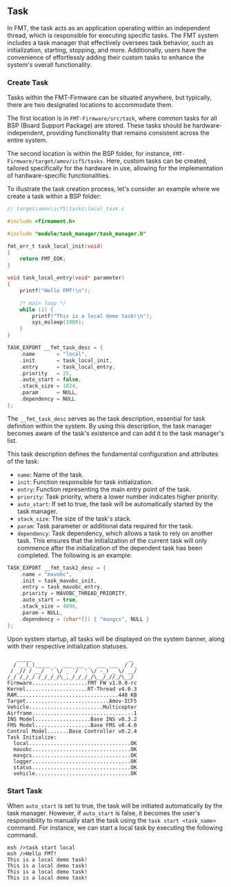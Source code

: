 ## Task

In FMT, the task acts as an application operating within an independent thread, which is responsible for executing specific tasks. The FMT system includes a task manager that effectively oversees task behavior, such as initialization, starting, stopping, and more. Additionally, users have the convenience of effortlessly adding their custom tasks to enhance the system's overall functionality.

### Create Task

Tasks within the FMT-Firmware can be situated anywhere, but typically, there are two designated locations to accommodate them. 

The first location is in `FMT-Firmware/src/task`, where common tasks for all BSP (Board Support Package) are stored. These tasks should be hardware-independent, providing functionality that remains consistent across the entire system.

The second location is within the BSP folder, for instance, `FMT-Firmware/target/amov/icf5/tasks`. Here, custom tasks can be created, tailored specifically for the hardware in use, allowing for the implementation of hardware-specific functionalities.

To illustrate the task creation process, let's consider an example where we create a task within a BSP folder:

```c
// target\amov\icf5\tasks\local_task.c

#include <firmament.h>

#include "module/task_manager/task_manager.h"

fmt_err_t task_local_init(void)
{
    return FMT_EOK;
}

void task_local_entry(void* parameter)
{
    printf("Hello FMT!\n");

    /* main loop */
    while (1) {
        printf("This is a local demo task!\n");
        sys_msleep(1000);
    }
}

TASK_EXPORT __fmt_task_desc = {
    .name       = "local",
    .init       = task_local_init,
    .entry      = task_local_entry,
    .priority   = 25,
    .auto_start = false,
    .stack_size = 1024,
    .param      = NULL,
    .dependency = NULL
};
```

The `__fmt_task_desc` serves as the task description, essential for task definition within the system. By using this description, the task manager becomes aware of the task's existence and can add it to the task manager's list.

This task description defines the fundamental configuration and attributes of the task:

- `name`: Name of the task.
- `init`: Function responsible for task initialization.
- `entry`: Function representing the main entry point of the task.
- `priority`: Task priority, where a lower number indicates higher priority.
- `auto_start`: If set to true, the task will be automatically started by the task manager.
- `stack_size`: The size of the task's stack.
- `param`: Task parameter or additional data required for the task.
- `dependency`: Task dependency, which allows a task to rely on another task. This ensures that the initialization of the current task will only commence after the initialization of the dependent task has been completed. The following is an example:

```c
TASK_EXPORT __fmt_task2_desc = {
    .name = "mavobc",
    .init = task_mavobc_init,
    .entry = task_mavobc_entry,
    .priority = MAVOBC_THREAD_PRIORITY,
    .auto_start = true,
    .stack_size = 4096,
    .param = NULL,
    .dependency = (char*[]) { "mavgcs", NULL }
};
```

Upon system startup, all tasks will be displayed on the system banner, along with their respective initialization statuses.

```
   _____                               __ 
  / __(_)_____ _  ___ ___ _  ___ ___  / /_
 / _// / __/  ' \/ _ `/  ' \/ -_) _ \/ __/
/_/ /_/_/ /_/_/_/\_,_/_/_/_/\__/_//_/\__/ 
Firmware..................FMT FW v1.0.0-rc
Kernel....................RT-Thread v4.0.3
RAM.................................448 KB
Target...........................Amov-ICF5
Vehicle........................Multicopter
Airframe.................................1
INS Model..................Base INS v0.3.2
FMS Model..................Base FMS v0.4.0
Control Model.......Base Controller v0.2.4
Task Initialize:
  local.................................OK
  mavobc................................OK
  mavgcs................................OK
  logger................................OK
  status................................OK
  vehicle...............................OK
```

### Start Task

When `auto_start` is set to true, the task will be initiated automatically by the task manager. However, if `auto_start` is false, it becomes the user's responsibility to manually start the task using the `task start <task_name>` command. For instance, we can start a local task by executing the following command.

```
msh />task start local
msh />Hello FMT!
This is a local demo task!
This is a local demo task!
This is a local demo task!
This is a local demo task!
```



